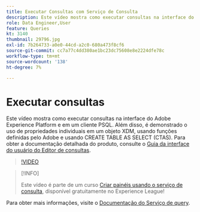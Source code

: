 ```yaml
---
title: Executar Consultas com Serviço de Consulta
description: Este vídeo mostra como executar consultas na interface do Adobe Experience Platform e em um cliente PSQL. Além disso, é demonstrado o uso de propriedades individuais em um objeto XDM, usando funções definidas pelo Adobe e usando CREATE TABLE AS SELECT (CTAS).
role: Data Engineer,User
feature: Queries
kt: 3140
thumbnail: 29796.jpg
exl-id: 7b264733-a0e0-44cd-a2c0-680a473f8cf6
source-git-commit: cc7a77c4dd380ae1bc23dc75608e8e2224dfe78c
workflow-type: tm+mt
source-wordcount: '138'
ht-degree: 7%

---
```


# Executar consultas

Este vídeo mostra como executar consultas na interface do Adobe Experience Platform e em um cliente PSQL. Além disso, é demonstrado o uso de propriedades individuais em um objeto XDM, usando funções definidas pelo Adobe e usando CREATE TABLE AS SELECT (CTAS). Para obter a documentação detalhada do produto, consulte o [Guia da interface do usuário do Editor de consultas](https://experienceleague.adobe.com/docs/experience-platform/query/ui/user-guide.html).

>[!VIDEO](https://video.tv.adobe.com/v/29796?quality=12&learn=on)

>[!INFO]
>
> Este vídeo é parte de um curso [Criar painéis usando o serviço de consulta](https://experienceleague.adobe.com/?recommended=ExperiencePlatform-D-1-2021.1.qsvc.dash), disponível gratuitamente no Experience League!

Para obter mais informações, visite o [Documentação do Serviço de query](https://experienceleague.adobe.com/docs/experience-platform/query/home.html?lang=pt-BR).

